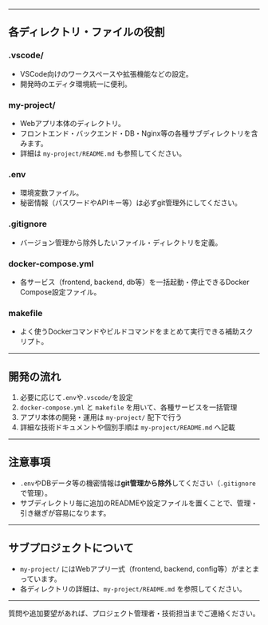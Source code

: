 
---

## 各ディレクトリ・ファイルの役割

### .vscode/
- VSCode向けのワークスペースや拡張機能などの設定。
- 開発時のエディタ環境統一に便利。

### my-project/
- Webアプリ本体のディレクトリ。
- フロントエンド・バックエンド・DB・Nginx等の各種サブディレクトリを含みます。
- 詳細は `my-project/README.md` も参照してください。

### .env
- 環境変数ファイル。
- 秘密情報（パスワードやAPIキー等）は必ずgit管理外にしてください。

### .gitignore
- バージョン管理から除外したいファイル・ディレクトリを定義。

### docker-compose.yml
- 各サービス（frontend, backend, db等）を一括起動・停止できるDocker Compose設定ファイル。

### makefile
- よく使うDockerコマンドやビルドコマンドをまとめて実行できる補助スクリプト。

---

## 開発の流れ

1. 必要に応じて`.env`や`.vscode/`を設定
2. `docker-compose.yml` と `makefile` を用いて、各種サービスを一括管理
3. アプリ本体の開発・運用は `my-project/` 配下で行う
4. 詳細な技術ドキュメントや個別手順は `my-project/README.md` へ記載

---

## 注意事項

- `.env`やDBデータ等の機密情報は**git管理から除外**してください（`.gitignore`で管理）。
- サブディレクトリ毎に追加のREADMEや設定ファイルを置くことで、管理・引き継ぎが容易になります。

---

## サブプロジェクトについて

- `my-project/` にはWebアプリ一式（frontend, backend, config等）がまとまっています。
- 各ディレクトリの詳細は、`my-project/README.md` を参照してください。

---

質問や追加要望があれば、プロジェクト管理者・技術担当までご連絡ください。
